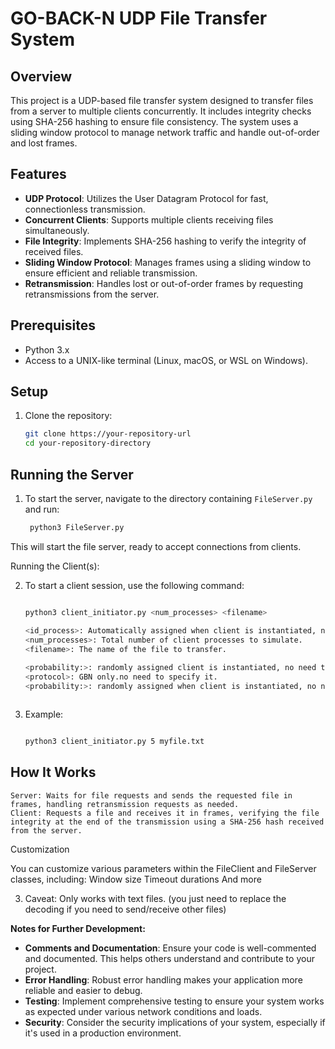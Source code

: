 # GO-BACK-N UDP File Transfer System

## Overview
This project is a UDP-based file transfer system designed to transfer files from a server to multiple clients concurrently. It includes integrity checks using SHA-256 hashing to ensure file consistency. The system uses a sliding window protocol to manage network traffic and handle out-of-order and lost frames.

## Features
- **UDP Protocol**: Utilizes the User Datagram Protocol for fast, connectionless transmission.
- **Concurrent Clients**: Supports multiple clients receiving files simultaneously.
- **File Integrity**: Implements SHA-256 hashing to verify the integrity of received files.
- **Sliding Window Protocol**: Manages frames using a sliding window to ensure efficient and reliable transmission.
- **Retransmission**: Handles lost or out-of-order frames by requesting retransmissions from the server.

## Prerequisites
- Python 3.x
- Access to a UNIX-like terminal (Linux, macOS, or WSL on Windows).

## Setup
1. Clone the repository:
   ```sh
   git clone https://your-repository-url
   cd your-repository-directory

## Running the Server
1. To start the server, navigate to the directory containing `FileServer.py` and run:
   ```sh
    python3 FileServer.py


This will start the file server, ready to accept connections from clients.

Running the Client(s):

2. To start a client session, use the following command:

    ```sh

    python3 client_initiator.py <num_processes> <filename>

    <id_process>: Automatically assigned when client is instantiated, no need to specify it.
    <num_processes>: Total number of client processes to simulate.
    <filename>: The name of the file to transfer.
     
    <probability:>: randomly assigned client is instantiated, no need to specify it.
    <protocol>: GBN only.no need to specify it.
    <probability:>: randomly assigned when client is instantiated, no need to specify it.

    

3. Example:

    ```sh

    python3 client_initiator.py 5 myfile.txt

## How It Works

    Server: Waits for file requests and sends the requested file in frames, handling retransmission requests as needed.
    Client: Requests a file and receives it in frames, verifying the file integrity at the end of the transmission using a SHA-256 hash received from the server.

Customization

You can customize various parameters within the FileClient and FileServer classes, including:
    Window size
    Timeout durations
    And more
    
3. Caveat:
    Only works with text files. (you just need to replace the decoding if you need to send/receive other files)

**Notes for Further Development:**
- **Comments and Documentation**: Ensure your code is well-commented and documented. This helps others understand and contribute to your project.
- **Error Handling**: Robust error handling makes your application more reliable and easier to debug.
- **Testing**: Implement comprehensive testing to ensure your system works as expected under various network conditions and loads.
- **Security**: Consider the security implications of your system, especially if it's used in a production environment.

